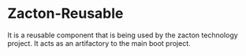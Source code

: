 # Zacton-Reusable
It is a reusable component that is being used by the zacton technology project.
It acts as an artifactory to the main boot project.
